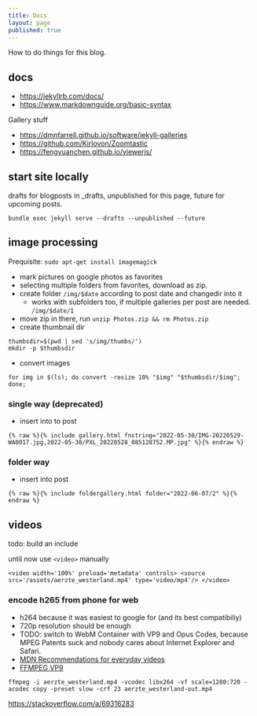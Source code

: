 ```yaml
---
title: Docs
layout: page
published: true
---
```


How to do things for this blog.


## docs

* <https://jekyllrb.com/docs/>
* <https://www.markdownguide.org/basic-syntax>

Gallery stuff
* <https://dmnfarrell.github.io/software/jekyll-galleries>
* <https://github.com/Kirlovon/Zoomtastic>
* <https://fengyuanchen.github.io/viewerjs/>

## start site locally
drafts for blogposts in _drafts, unpublished for this page, future for upcoming posts.

    bundle exec jekyll serve --drafts --unpublished --future

## image processing
Prequisite: `sudo apt-get install imagemagick`
* mark pictures on google photos as favorites
* selecting multiple folders from favorites, download as zip.
* create folder `/img/$date` according to post date and changedir into it
  * works with subfolders too, if multiple galleries per post are needed. `/img/$date/1`
* move zip in there, run `unzip Photos.zip && rm Photos.zip`
* create thumbnail dir

<!-- -->
    thumbsdir=$(pwd | sed 's/img/thumbs/')
    mkdir -p $thumbsdir

* convert images

<!-- -->
    for img in $(ls); do convert -resize 10% "$img" "$thumbsdir/$img"; done;

### single way (deprecated)
* insert into to post

<!-- -->
    {% raw %}{% include gallery.html fnstring="2022-05-30/IMG-20220529-WA0017.jpg,2022-05-30/PXL_20220528_085128752.MP.jpg" %}{% endraw %}

### folder way
* insert into post

<!-- -->
    {% raw %}{% include foldergallery.html folder="2022-06-07/2" %}{% endraw %}

## videos
todo: build an include

until now use `<video>` manually


    <video width='100%' preload='metadata' controls> <source src='/assets/aerzte_westerland.mp4' type='video/mp4'/> </video>


### encode h265 from phone for web
* h264 because it was easiest to google for (and its best compatibiliy)
* 720p resolution should be enough
* TODO: switch to WebM Container with VP9 and Opus Codes, because MPEG Patents suck and nobody cares about Internet Explorer and Safari.
* [MDN Recommendations for everyday videos](https://developer.mozilla.org/en-US/docs/Web/Media/Formats/Video_codecs#recommendations_for_everyday_videos)
* [FFMPEG VP9](https://trac.ffmpeg.org/wiki/Encode/VP9)

<!-- -->


    ffmpeg -i aerzte_westerland.mp4 -vcodec libx264 -vf scale=1280:720 -acodec copy -preset slow -crf 23 aerzte_westerland-out.mp4



https://stackoverflow.com/a/69316283
